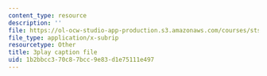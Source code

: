 ```yaml
---
content_type: resource
description: ''
file: https://ol-ocw-studio-app-production.s3.amazonaws.com/courses/sts-081-innovation-systems-for-science-technology-energy-manufacturing-and-health-spring-2017/1b2bbcc370c87bcc9e83d1e75111e497_n0QLcw-CHmk.srt
file_type: application/x-subrip
resourcetype: Other
title: 3play caption file
uid: 1b2bbcc3-70c8-7bcc-9e83-d1e75111e497
---
```

